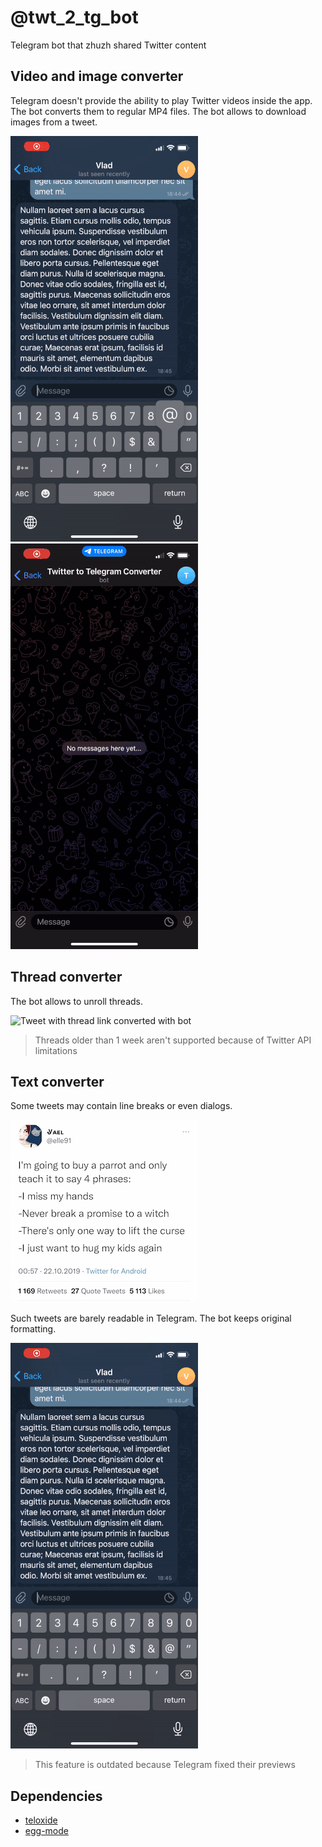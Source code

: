 # @twt_2_tg_bot
Telegram bot that zhuzh shared Twitter content

## Video and image converter

Telegram doesn't provide the ability to play Twitter videos inside the app. The bot converts them to regular MP4 files. The bot allows to download images from a tweet.

![Tweet with video link converted with bot](screenshots/video.gif)
![Tweet with images link converted with bot](screenshots/image.gif)

## Thread converter

The bot allows to unroll threads.

![Tweet with thread link converted with bot](screenshots/thread.gif)

> Threads older than 1 week aren't supported because of Twitter API limitations

## Text converter

Some tweets may contain line breaks or even dialogs.

![Tweet with several lines of text](screenshots/original_text.jpg)

Such tweets are barely readable in Telegram. The bot keeps original formatting.

![Tweet with several lines of text link converted with the bot](screenshots/text.gif)

> This feature is outdated because Telegram fixed their previews

## Dependencies

* [teloxide](https://github.com/teloxide/teloxide)
* [egg-mode](https://github.com/egg-mode-rs/egg-mode)